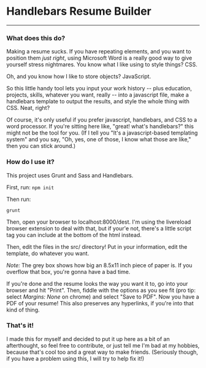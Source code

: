# Handlebars Resume Builder

<hr>

### What does this do?

Making a resume sucks. If you have repeating elements, and you want to position them _just right_, using Microsoft Word is a really good way to give yourself stress nightmares. You know what I like using to style things? CSS.

Oh, and you know how I like to store objects? JavaScript.

So this little handy tool lets you input your work history -- plus education, projects, skills, whatever you want, really -- into a javascript file, make a handlebars template to output the results, and style the whole thing with CSS. Neat, right?

Of course, it's only useful if you prefer javascript, handlebars, and CSS to a word processor. If you're sitting here like, "great! what's handlebars?" this might not be the tool for you. (If I tell you "It's a javascript-based templating system" and you say, "Oh, yes, one of those, I know what those are like," then you can stick around.)

### How do I use it?

This project uses Grunt and Sass and Handlebars.

First, run:
`npm init`

Then run:
```
grunt
```

Then, open your browser to localhost:8000/dest. I'm using the livereload browser extension to deal with that, but if your'e not, there's a little script tag you can include at the bottom of the html instead.

Then, edit the files in the src/ directory! Put in your information, edit the template, do whatever you want. 

*Note:* The grey box shows how big an 8.5x11 inch piece of paper is. If you overflow that box, you're gonna have a bad time. 

If you're done and the resume looks the way you want it to, go into your browser and hit "Print". Then, fiddle with the options as you see fit (pro tip: select *Margins: None* on chrome) and select "Save to PDF". Now you have a PDF of your resume! This also preserves any hyperlinks, if you're into that kind of thing.

### That's it!

I made this for myself and decided to put it up here as a bit of an afterthought, so feel free to contribute, or just tell me I'm bad at my hobbies, because that's cool too and a great way to make friends.
(Seriously though, if you have a problem using this, I will try to help fix it!)

